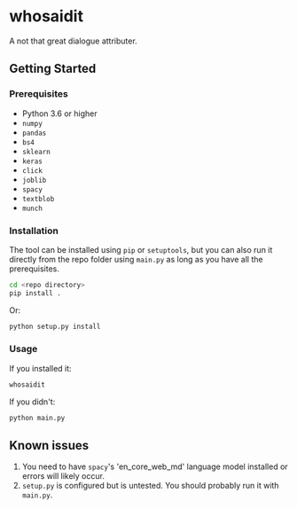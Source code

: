 # whosaidit

A not that great dialogue attributer.

## Getting Started

### Prerequisites

* Python 3.6 or higher
* `numpy`
* `pandas`
* `bs4`
* `sklearn`
* `keras`
* `click`
* `joblib`
* `spacy`
* `textblob`
* `munch`

### Installation

The tool can be installed using `pip` or `setuptools`, but you can also run it directly from the repo folder using `main.py` as long as you have all the prerequisites.

```bash
cd <repo directory>
pip install .
```

Or:

```bash
python setup.py install
```

### Usage

If you installed it:

```bash
whosaidit
```

If you didn't:
```bash
python main.py
```
## Known issues

1. You need to have `spacy`'s 'en_core_web_md' language model installed or errors will likely occur.
2. `setup.py` is configured but is untested. You should probably run it with `main.py`.
